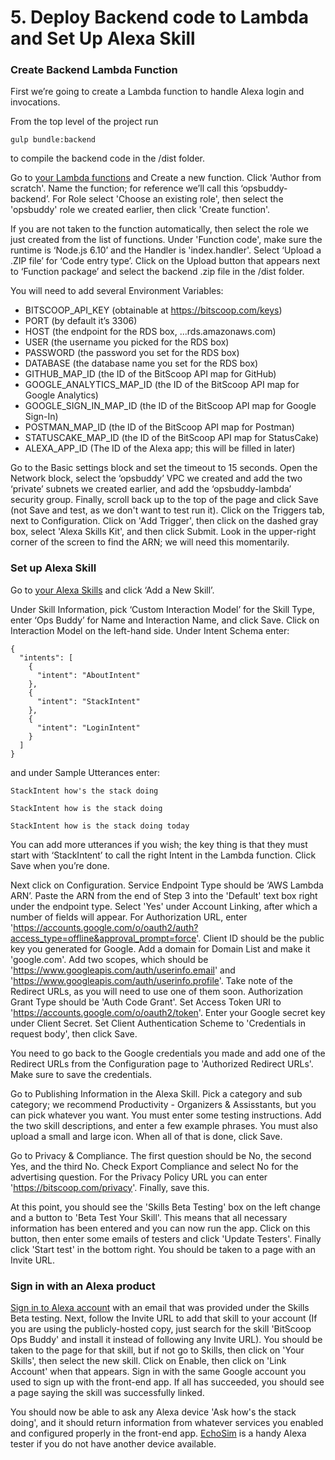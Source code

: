 # 5. Deploy Backend code to Lambda and Set Up Alexa Skill

### Create Backend Lambda Function
First we’re going to create a Lambda function to handle Alexa login and invocations.

From the top level of the project run

```
gulp bundle:backend
```

to compile the backend code in the /dist folder.

Go to [your Lambda functions](https://console.aws.amazon.com/lambda/home#/functions?display=list) and Create a new function.
Click 'Author from scratch'.
Name the function; for reference we’ll call this ‘opsbuddy-backend’.
For Role select 'Choose an existing role', then select the 'opsbuddy' role we created earlier, then click 'Create function'.

If you are not taken to the function automatically, then select the role we just created from the list of functions.
Under 'Function code', make sure the runtime is ‘Node.js 6.10’ and the Handler is 'index.handler'.
Select ‘Upload a .ZIP file’ for ‘Code entry type’.
Click on the Upload button that appears next to ‘Function package’ and select the backend .zip file in the /dist folder.

You will need to add several Environment Variables:

* BITSCOOP_API_KEY (obtainable at https://bitscoop.com/keys)
* PORT (by default it’s 3306)
* HOST (the endpoint for the RDS box, <Box name>.<ID>.<Region>.rds.amazonaws.com)
* USER (the username you picked for the RDS box)
* PASSWORD (the password you set for the RDS box)
* DATABASE (the database name you set for the RDS box)
* GITHUB_MAP_ID (the ID of the BitScoop API map for GitHub)
* GOOGLE_ANALYTICS_MAP_ID (the ID of the BitScoop API map for Google Analytics)
* GOOGLE_SIGN_IN_MAP_ID (the ID of the BitScoop API map for Google Sign-In)
* POSTMAN_MAP_ID (the ID of the BitScoop API map for Postman)
* STATUSCAKE_MAP_ID (the ID of the BitScoop API map for StatusCake)
* ALEXA_APP_ID (The ID of the Alexa app; this will be filled in later)

Go to the Basic settings block and set the timeout to 15 seconds.
Open the Network block, select the ‘opsbuddy’ VPC we created and add the two ‘private’ subnets we created earlier, and add the ‘opsbuddy-lambda’ security group.
Finally, scroll back up to the top of the page and click Save (not Save and test, as we don't want to test run it).
Click on the Triggers tab, next to Configuration.
Click on 'Add Trigger', then click on the dashed gray box, select 'Alexa Skills Kit', and then click Submit.
Look in the upper-right corner of the screen to find the ARN; we will need this momentarily.

### Set up Alexa Skill
Go to [your Alexa Skills](https://developer.amazon.com/edw/home.html#/skills) and click ‘Add a New Skill’.

Under Skill Information, pick ‘Custom Interaction Model’ for the Skill Type, enter ‘Ops Buddy’ for Name and Interaction Name, and click Save.
Click on Interaction Model on the left-hand side. Under Intent Schema enter:

```
{
  "intents": [
    {
      "intent": "AboutIntent"
    },
    {
      "intent": "StackIntent"
    },
    {
      "intent": "LoginIntent"
    }
  ]
}
```

and under Sample Utterances enter:

```
StackIntent how's the stack doing

StackIntent how is the stack doing

StackIntent how is the stack doing today
```

You can add more utterances if you wish; the key thing is that they must start with ‘StackIntent’ to call the right Intent in the Lambda function.
Click Save when you’re done.

Next click on Configuration.
Service Endpoint Type should be ‘AWS Lambda ARN’.
Paste the ARN from the end of Step 3 into the 'Default' text box right under the endpoint type.
Select 'Yes' under Account Linking, after which a number of fields will appear.
For Authorization URL, enter 'https://accounts.google.com/o/oauth2/auth?access_type=offline&approval_prompt=force'.
Client ID should be the public key you generated for Google.
Add a domain for Domain List and make it 'google.com'.
Add two scopes, which should be 'https://www.googleapis.com/auth/userinfo.email' and 'https://www.googleapis.com/auth/userinfo.profile'.
Take note of the Redirect URLs, as you will need to use one of them soon.
Authorization Grant Type should be 'Auth Code Grant'.
Set Access Token URI to 'https://accounts.google.com/o/oauth2/token'.
Enter your Google secret key under Client Secret.
Set Client Authentication Scheme to 'Credentials in request body', then click Save.

You need to go back to the Google credentials you made and add one of the Redirect URLs from the Configuration page to 'Authorized Redirect URLs'.
Make sure to save the credentials.

Go to Publishing Information in the Alexa Skill.
Pick a category and sub category; we recommend Productivity - Organizers & Assisstants, but you can pick whatever you want.
You must enter some testing instructions.
Add the two skill descriptions, and enter a few example phrases.
You must also upload a small and large icon.
When all of that is done, click Save.

Go to Privacy & Compliance.
The first question should be No, the second Yes, and the third No.
Check Export Compliance and select No for the advertising question.
For the Privacy Policy URL you can enter 'https://bitscoop.com/privacy'.
Finally, save this.

At this point, you should see the 'Skills Beta Testing' box on the left change and a button to 'Beta Test Your Skill'.
This means that all necessary information has been entered and you can now run the app.
Click on this button, then enter some emails of testers and click 'Update Testers'.
Finally click 'Start test' in the bottom right.
You should be taken to a page with an Invite URL.

### Sign in with an Alexa product
[Sign in to Alexa account](alexa.amazon.com) with an email that was provided under the Skills Beta testing.
Next, follow the Invite URL to add that skill to your account
(If you are using the publicly-hosted copy, just search for the skill 'BitScoop Ops Buddy' and install it instead of following any Invite URL).
You should be taken to the page for that skill, but if not go to Skills, then click on 'Your Skills', then select the new skill.
Click on Enable, then click on 'Link Account' when that appears.
Sign in with the same Google account you used to sign up with the front-end app.
If all has succeeded, you should see a page saying the skill was successfully linked.

You should now be able to ask any Alexa device 'Ask <skill invocation name> how's the stack doing', and it should return information from whatever services you enabled and configured properly in the front-end app.
[EchoSim](https://echosim.io/) is a handy Alexa tester if you do not have another device available.
